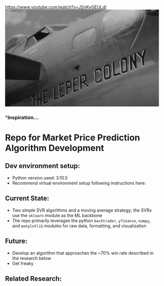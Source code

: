 https://www.youtube.com/watch?v=JSnKyGEULdI
![Alt text](image.png)
### ^Inspiration...

# Repo for Market Price Prediction Algorithm Development

## Dev environment setup:
- Python version used: 3.10.5
- Recommend virtual environment setup following instructions here:

## Current State:
- Two simple SVR algorithms and a moving average strategy; the SVRs use the `sklearn` module as the ML backbone
- The repo primarily leverages the python `backtrader`, `yfinance`, `numpy`, and `matplotlib` modules for raw data, formatting, and visualization

## Future:
- Develop an algorithm that approaches the ~70% win rate described in the research below
- Get freaky

## Related Research:



